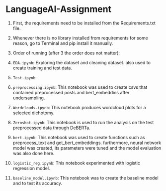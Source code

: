 # LanguageAI-Assignment

1. First, the requirements need to be installed from the Requirements.txt file.
2. Whenever there is no library installed from requirements for some reason, go to Terminal and pip install it manually.

3. Order of running (after 3 the order does not matter): 
  1. `EDA.ipynb`: Exploring the dataset and cleaning dataset. also used to create training and test data. 
  2. `Test.ipynb`:
  3. `preprocessing.ipynb`: This notebook was used to create csvs that contained preprocessed posts and bert_embeddins after undersampling.
  4. `Wordclouds.ipynb`: This notebook produces wordcloud plots for a selected dichotomy.
  5. `Zeroshot.ipynb`: This notebook is used to run the analysis on the test preprocessed data through DeBERTa.
  6. `bert.ipynb`: This notebook was used to create functions such as preprocess_text and get_bert_embeddings. furthermore, neural network model was created, its parameters were tuned and the model evaluation was also done here.
  7. `logistic_reg.ipynb`: This notebook experimented with logistic regression model. 
  9. `baseline_model.ipynb`: This notebook was to create the baseline model and to test its accuracy.
